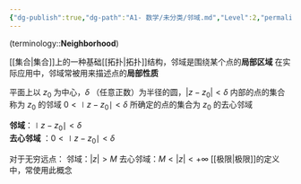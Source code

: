 ```yaml
---
{"dg-publish":true,"dg-path":"A1- 数学/未分类/邻域.md","Level":2,"permalink":"/A1- 数学/未分类/邻域/","dgPassFrontmatter":true,"noteIcon":"","created":"2024-05-21T15:20:28.739+08:00","updated":"2025-04-14T18:35:25.449+08:00"}
---
```



(terminology::**Neighborhood**)

[[集合\|集合]]上的一种基础[[拓扑\|拓扑]]结构，邻域是围绕某个点的**局部区域**
在实际应用中，邻域常被用来描述点的**局部性质**

平面上以 $z_{0}$ 为中心，$\delta$ （任意正数）为半径的圆，$|z-z_{0}|<\delta$ 内部的点的集合称为 $z_{0}$ 的邻域
$0<\mid z-z_{0} \mid<\delta$ 所确定的点的集合为 $z_{0}$ 的去心邻域

**邻域**：$\mid z-z_{0}\mid<\delta$  
**去心邻域** ：$0<\mid z-z_{0} \mid<\delta$   

对于无穷远点：
邻域：$|z|>M$
去心邻域：$M<|z|<+\infty$
[[极限\|极限]]的定义中，常使用此概念

